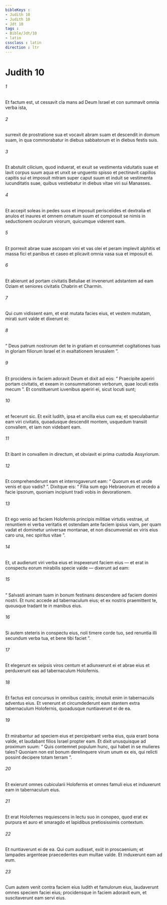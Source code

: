 ```yaml
---
bibleKeys : 
- Judith 10
- Judith 10
- Jdt 10
tags : 
- Bible/Jdt/10
- latin
cssclass : latin
direction : ltr
---
```


# Judith 10

###### 1
Et factum est, ut cessavit cla mans ad Deum Israel et con summavit omnia verba ista, 
###### 2
surrexit de prostratione sua et vocavit abram suam et descendit in domum suam, in qua commorabatur in diebus sabbatorum et in diebus festis suis. 
###### 3
Et abstulit cilicium, quod induerat, et exuit se vestimenta viduitatis suae et lavit corpus suum aqua et unxit se unguento spisso et pectinavit capillos capitis sui et imposuit mitram super caput suum et induit se vestimenta iucunditatis suae, quibus vestiebatur in diebus vitae viri sui Manasses. 
###### 4
Et accepit soleas in pedes suos et imposuit periscelides et dextralia et anulos et inaures et omnem ornatum suum et composuit se nimis in seductionem oculorum virorum, quicumque viderent eam. 
###### 5
Et porrexit abrae suae ascopam vini et vas olei et peram implevit alphitis et massa fici et panibus et caseo et plicavit omnia vasa sua et imposuit ei.
###### 6
Et abierunt ad portam civitatis Betuliae et invenerunt adstantem ad eam Oziam et seniores civitatis Chabrin et Charmin. 
###### 7
Qui cum vidissent eam, et erat mutata facies eius, et vestem mutatam, mirati sunt valde et dixerunt ei: 
###### 8
“ Deus patrum nostrorum det te in gratiam et consummet cogitationes tuas in gloriam filiorum Israel et in exaltationem Ierusalem ”. 
###### 9
Et procidens in faciem adoravit Deum et dixit ad eos: “ Praecipite aperiri portam civitatis, et exeam in consummationen verborum, quae locuti estis mecum ”. Et constituerunt iuvenibus aperiri ei, sicut locuti sunt; 
###### 10
et fecerunt sic. Et exiit Iudith, ipsa et ancilla eius cum ea; et speculabantur eam viri civitatis, quoadusque descendit montem, usquedum transiit convallem, et iam non videbant eam.
###### 11
Et ibant in convallem in directum, et obviavit ei prima custodia Assyriorum. 
###### 12
Et comprehenderunt eam et interrogaverunt eam: “ Quorum es et unde venis et quo vadis? ”. Dixitque eis: “ Filia sum ego Hebraeorum et recedo a facie ipsorum, quoniam incipiunt tradi vobis in devorationem. 
###### 13
Et ego venio ad faciem Holofernis principis militiae virtutis vestrae, ut renuntiem ei verba veritatis et ostendam ante faciem ipsius viam, per quam vadat et dominetur universae montanae, et non discumveniat ex viris eius caro una, nec spiritus vitae ”. 
###### 14
Et, ut audierunt viri verba eius et inspexerunt faciem eius — et erat in conspectu eorum mirabilis specie valde — dixerunt ad eam: 
###### 15
“ Salvasti animam tuam in bonum festinans descendere ad faciem domini nostri. Et nunc accede ad tabernaculum eius; et ex nostris praemittent te, quousque tradant te in manibus eius. 
###### 16
Si autem steteris in conspectu eius, noli timere corde tuo, sed renuntia illi secundum verba tua, et bene tibi faciet ”. 
###### 17
Et elegerunt ex seipsis viros centum et adiunxerunt ei et abrae eius et perduxerunt eas ad tabernaculum Holofernis. 
###### 18
Et factus est concursus in omnibus castris; innotuit enim in tabernaculis adventus eius. Et venerunt et circumdederunt eam stantem extra tabernaculum Holofernis, quoadusque nuntiaverunt ei de ea. 
###### 19
Et mirabantur ad speciem eius et percipiebant verba eius, quia erant bona valde, et laudabant filios Israel propter eam. Et dixit unusquisque ad proximum suum: “ Quis contemnet populum hunc, qui habet in se mulieres tales? Quoniam non est bonum derelinquere virum unum ex eis, qui relicti possint decipere totam terram ”. 
###### 20
Et exierunt omnes cubicularii Holofernis et omnes famuli eius et induxerunt eam in tabernaculum eius.
###### 21
Et erat Holofernes requiescens in lectu suo in conopeo, quod erat ex purpura et auro et smaragdo et lapidibus pretiosissimis contextum. 
###### 22
Et nuntiaverunt ei de ea. Qui cum audisset, exiit in proscaenium; et lampades argenteae praecedentes eum multae valde. Et induxerunt eam ad eum. 
###### 23
Cum autem venit contra faciem eius Iudith et famulorum eius, laudaverunt omnes speciem faciei eius; procidensque in faciem adoravit eum, et suscitaverunt eam servi eius.
